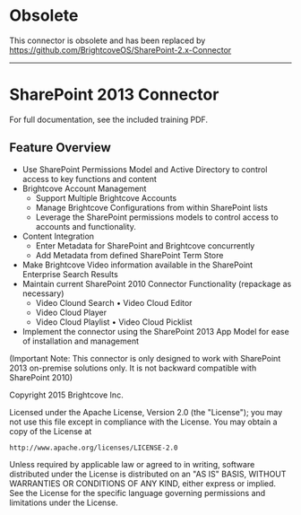 # Obsolete

This connector is obsolete and has been replaced by https://github.com/BrightcoveOS/SharePoint-2.x-Connector


---

# SharePoint 2013 Connector

For full documentation, see the included training PDF.

## Feature Overview

* Use SharePoint Permissions Model and Active Directory to control access to key functions and content
* Brightcove Account Management
  * Support Multiple Brightcove Accounts
  * Manage Brightcove Configurations from within SharePoint lists
  * Leverage the SharePoint permissions models to control access to accounts and functionality.
* Content Integration
  * Enter Metadata for SharePoint and Brightcove concurrently
  * Add Metadata from defined SharePoint Term Store
* Make Brightcove Video information available in the SharePoint Enterprise Search Results
* Maintain current SharePoint 2010 Connector Functionality (repackage as necessary)
  * Video Clound Search • Video Cloud Editor
  * Video Cloud Player
  * Video Cloud Playlist • Video Cloud Picklist
* Implement the connector using the SharePoint 2013 App Model for ease of installation and management

(Important Note: This connector is only designed to work with SharePoint 2013 on-premise solutions only. It is not backward compatible with SharePoint 2010)

Copyright 2015 Brightcove Inc. 

Licensed under the Apache License, Version 2.0 (the "License");
you may not use this file except in compliance with the License.
You may obtain a copy of the License at

    http://www.apache.org/licenses/LICENSE-2.0

Unless required by applicable law or agreed to in writing, software
distributed under the License is distributed on an "AS IS" BASIS,
WITHOUT WARRANTIES OR CONDITIONS OF ANY KIND, either express or implied.
See the License for the specific language governing permissions and
limitations under the License.
